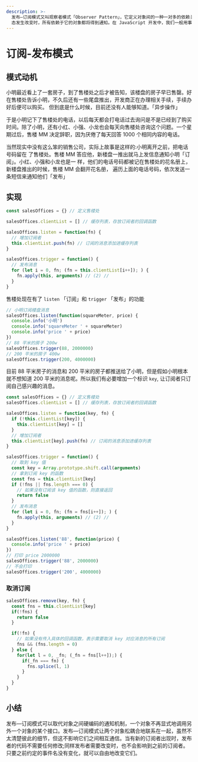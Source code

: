 ```yaml
---
description: >-
  发布—订阅模式又叫观察者模式「Observer Pattern」，它定义对象间的一种一对多的依赖关系，当一个对象的状
  态发生改变时，所有依赖于它的对象都将得到通知。在 JavaScript 开发中，我们一般用事件模型 来替代传统的发布—订阅模式。
---
```


# 订阅-发布模式

## 模式动机

小明最近看上了一套房子，到了售楼处之后才被告知，该楼盘的房子早已售罄。好在售楼处告诉小明，不久后还有一些尾盘推出，开发商正在办理相关手续，手续办好后便可以购买。 但到底是什么时候，目前还没有人能够知道。「异步操作」

于是小明记下了售楼处的电话，以后每天都会打电话过去询问是不是已经到了购买时间。除了小明，还有小红、小强、小龙也会每天向售楼处咨询这个问题。一个星期过后，售楼 MM 决定辞职，因为厌倦了每天回答 1000 个相同内容的电话。

当然现实中没有这么笨的销售公司，实际上故事是这样的:小明离开之前，把电话号码留在 了售楼处。售楼 MM 答应他，新楼盘一推出就马上发信息通知小明「订阅」。小红、小强和小龙也是一 样，他们的电话号码都被记在售楼处的花名册上，新楼盘推出的时候，售楼 MM 会翻开花名册， 遍历上面的电话号码，依次发送一条短信来通知他们「发布」

## 实现

```javascript
const salesOffices = {} // 定义售楼处

salesOffices.clientList = [] // 缓存列表，存放订阅者的回调函数

salesOffices.listen = function(fn) {
  // 增加订阅者
  this.clientList.push(fn) // 订阅的消息添加进缓存列表
}

salesOffices.trigger = function() {
  // 发布消息
  for (let i = 0, fn; (fn = this.clientList[i++]); ) {
    fn.apply(this, arguments) // (2) //
  }
}
```

售楼处现在有了 `listen` 「订阅」和 `trigger` 「发布」的功能

```javascript
// 小明订阅楼盘消息
salesOffices.listen(function(squareMeter, price) {
  console.info('小明')
  console.info('squareMeter ' + squareMeter)
  console.info('price ' + price)
})
// 88 平米的房子 200w
salesOffices.trigger(88, 2000000)
// 200 平米的房子 400w
salesOffices.trigger(200, 4000000)
```

目前 88 平米房子的消息和 200 平米的房子都推送给了小明，但是假如小明根本就不想知道 200 平米的消息呢。所以我们有必要增加一个标识 `key`, 让订阅者只订阅自己感兴趣的消息。

```javascript
const salesOffices = {} // 定义售楼处
salesOffices.clientList = [] // 缓存列表，存放订阅者的回调函数

salesOffices.listen = function(key, fn) {
  if (!this.clientList[key]) {
    this.clientList[key] = []
  }
  // 增加订阅者
  this.clientList[key].push(fn) // 订阅的消息添加进缓存列表
}

salesOffices.trigger = function() {
  // 取到 key 值
  const key = Array.prototype.shift.call(arguments)
  // 拿到订阅 key 的函数
  const fns = this.clientList[key]
  if (!fns || fns.length === 0) {
    // 如果没有订阅该 key 值的函数，则直接返回
    return false
  }
  // 发布消息
  for (let i = 0, fn; (fn = fns[i++]); ) {
    fn.apply(this, arguments) // (2) //
  }
}

salesOffices.listen('88', function(price) {
  console.info('price ' + price)
})
// 打印 price 2000000
salesOffices.trigger('88', 2000000)
// 不会打印
salesOffices.trigger('200', 4000000)
```

### 取消订阅

```javascript
salesOffices.remove(key, fn) {
  const fns = this.clientList[key]
  if(!fns) {
    return false
  }

  if(!fn) {
    // 如果没有传入具体的回调函数，表示需要取消 key 对应消息的所有订阅
    fns && (fns.length = 0)
  } else {
    for(let l = 0, _fn; (_fn = fns[l++]);) {
      if(_fn === fn) {
        fns.splice(l, 1)
      }
    }
  }
}
```

## 小结

发布—订阅模式可以取代对象之间硬编码的通知机制，一个对象不再显式地调用另外一个对象的某个接口。发布—订阅模式让两个对象松耦合地联系在一起，虽然不太清楚彼此的细节，但这不影响它们之间相互通信。当有新的订阅者出现时，发布者的代码不需要任何修改;同样发布者需要改变时，也不会影响到之前的订阅者。只要之前约定的事件名没有变化，就可以自由地改变它们。

